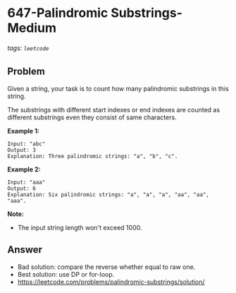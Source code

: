 # 647-Palindromic Substrings-Medium
###### tags: `leetcode`
## Problem
Given a string, your task is to count how many palindromic substrings in this string.

The substrings with different start indexes or end indexes are counted as different substrings even they consist of same characters.

**Example 1:**
```
Input: "abc"
Output: 3
Explanation: Three palindromic strings: "a", "b", "c".
```

**Example 2:**
```
Input: "aaa"
Output: 6
Explanation: Six palindromic strings: "a", "a", "a", "aa", "aa", "aaa".
```

**Note:**
- The input string length won't exceed 1000.


## Answer
- Bad solution: compare the reverse whether equal to raw one.
- Best solution: use DP or for-loop.
- https://leetcode.com/problems/palindromic-substrings/solution/
